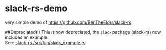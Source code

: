 slack-rs-demo
=============

very simple demo of https://github.com/BenTheElder/slack-rs

##Depreciated(!)
This is now depreciated, the `slack` package (slack-rs) now includes an example.  
See: [slack-rs /src/bin/slack_example.rs](https://github.com/BenTheElder/slack-rs/blob/master/src/bin/slack_example.rs)
